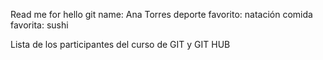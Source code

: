 Read me for hello git
name: Ana Torres
deporte favorito: natación
comida favorita: sushi

Lista de los participantes del curso de GIT y GIT HUB
